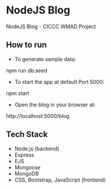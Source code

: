 # NodeJS Blog
NodeJS Blog - CICCC WMAD Project


## How to run
- To generate sample data:

npm run db:seed

- To start the app at default Port 5000:

npm start

- Open the blog in your browser at:

http://localhost:5000/blog


## Tech Stack
- Node.js (backend)
- Express
- EJS
- Mongoose
- MongoDB
- CSS, Bootstrap, JavaScript (frontend)

